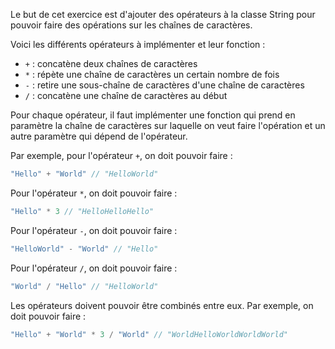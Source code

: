 Le but de cet exercice est d'ajouter des opérateurs à la classe String pour pouvoir faire des opérations sur les chaînes de caractères.

Voici les différents opérateurs à implémenter et leur fonction :

- `+` : concatène deux chaînes de caractères
- `*` : répète une chaîne de caractères un certain nombre de fois
- `-` : retire une sous-chaîne de caractères d'une chaîne de caractères
- `/` : concatène une chaîne de caractères au début

Pour chaque opérateur, il faut implémenter une fonction qui prend en paramètre la chaîne de caractères sur laquelle on veut faire l'opération et un autre paramètre qui dépend de l'opérateur.

Par exemple, pour l'opérateur `+`, on doit pouvoir faire :

```kotlin
"Hello" + "World" // "HelloWorld"
```

Pour l'opérateur `*`, on doit pouvoir faire :

```kotlin
"Hello" * 3 // "HelloHelloHello"
```

Pour l'opérateur `-`, on doit pouvoir faire :

```kotlin
"HelloWorld" - "World" // "Hello"
```

Pour l'opérateur `/`, on doit pouvoir faire :

```kotlin
"World" / "Hello" // "HelloWorld"
```

Les opérateurs doivent pouvoir être combinés entre eux. Par exemple, on doit pouvoir faire :

```kotlin
"Hello" + "World" * 3 / "World" // "WorldHelloWorldWorldWorld"
```
